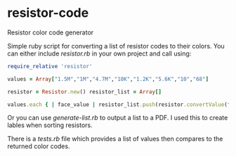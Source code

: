 # resistor-code
Resistor color code generator

Simple ruby script for converting a list of resistor codes to their colors. You can either include *resistor.rb* in your own project and call using:

```ruby
require_relative 'resistor'

values = Array["1.5M","1M","4.7M","10K","1.2K","5.6K","10","68"]

resistor = Resistor.new() resistor_list = Array[]

values.each { | face_value | resistor_list.push(resistor.convertValue(face_value)) }
````

Or you can use *generate-list.rb* to output a list to a PDF. I used this to create lables when sorting resistors.

There is a *tests.rb* file which provides a list of values then compares to the returned color codes.
